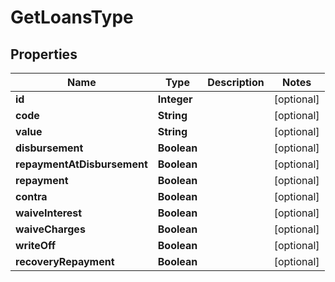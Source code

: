 
# GetLoansType

## Properties
Name | Type | Description | Notes
------------ | ------------- | ------------- | -------------
**id** | **Integer** |  |  [optional]
**code** | **String** |  |  [optional]
**value** | **String** |  |  [optional]
**disbursement** | **Boolean** |  |  [optional]
**repaymentAtDisbursement** | **Boolean** |  |  [optional]
**repayment** | **Boolean** |  |  [optional]
**contra** | **Boolean** |  |  [optional]
**waiveInterest** | **Boolean** |  |  [optional]
**waiveCharges** | **Boolean** |  |  [optional]
**writeOff** | **Boolean** |  |  [optional]
**recoveryRepayment** | **Boolean** |  |  [optional]




